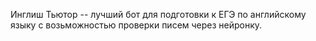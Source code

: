 Инглиш Тьютор -- лучший бот для подготовки к ЕГЭ по английскому языку с возьможностью проверки писем через нейронку.